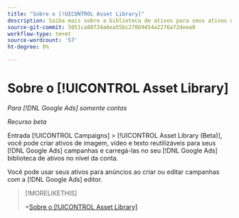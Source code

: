 ```yaml
---
title: "Sobre o [!UICONTROL Asset Library]"
description: Saiba mais sobre a biblioteca de ativos para seus ativos de anúncios.
source-git-commit: 5051ca80724a6ea55bc270b9454a2276a72deea0
workflow-type: tm+mt
source-wordcount: '57'
ht-degree: 0%

---
```


# Sobre o [!UICONTROL Asset Library]

<!-- Combine with "Create" page into one page? -->

*Para [!DNL Google Ads] somente contas*

*Recurso beta*

Entrada [!UICONTROL Campaigns] > [!UICONTROL Asset Library (Beta)], você pode criar ativos de imagem, vídeo e texto reutilizáveis para seus [!DNL Google Ads] campanhas e carregá-las no seu [!DNL Google Ads] biblioteca de ativos no nível da conta.

Você pode usar seus ativos para anúncios ao criar ou editar campanhas com a [!DNL Google Ads] editor.

>[!MORELIKETHIS]
>
>*[Sobre o [!UICONTROL Asset Library]](asset-library-about.md)
